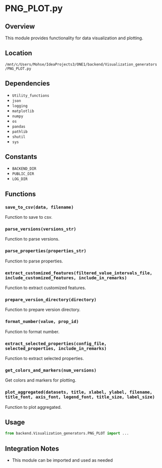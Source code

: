 # PNG_PLOT.py

## Overview

This module provides functionality for data visualization and plotting.

## Location

`/mnt/c/Users/Mohse/IdeaProjects3/ONE1/backend/Visualization_generators/PNG_PLOT.py`

## Dependencies

- `Utility_functions`
- `json`
- `logging`
- `matplotlib`
- `numpy`
- `os`
- `pandas`
- `pathlib`
- `shutil`
- `sys`

## Constants

- `BACKEND_DIR`
- `PUBLIC_DIR`
- `LOG_DIR`

## Functions

### `save_to_csv(data, filename)`

Function to save to csv.

### `parse_versions(versions_str)`

Function to parse versions.

### `parse_properties(properties_str)`

Function to parse properties.

### `extract_customized_features(filtered_value_intervals_file, include_customized_features, include_in_remarks)`

Function to extract customized features.

### `prepare_version_directory(directory)`

Function to prepare version directory.

### `format_number(value, prop_id)`

Function to format number.

### `extract_selected_properties(config_file, selected_properties, include_in_remarks)`

Function to extract selected properties.

### `get_colors_and_markers(num_versions)`

Get colors and markers for plotting.

### `plot_aggregated(datasets, title, xlabel, ylabel, filename, title_font, axis_font, legend_font, title_size, label_size)`

Function to plot aggregated.

## Usage

```python
from backend.Visualization_generators.PNG_PLOT import ...
```

## Integration Notes

- This module can be imported and used as needed
